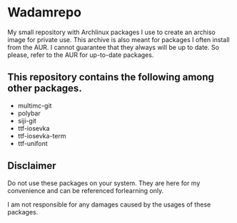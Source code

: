# Wadamrepo

My small repository with Archlinux packages I use to create an archiso image for private use. This archive is also meant for packages I often install from the AUR. I cannot guarantee that they always will be up to date. So please, refer to the AUR for up-to-date packages.

## This repository contains the following among other packages.

- multimc-git
- polybar
- siji-git
- ttf-iosevka
- ttf-iosevka-term
- ttf-unifont

## Disclaimer
Do not use these packages on your system. They are here for my convenience and can be referenced forlearning only.

I am not responsible for any damages caused by the usages of these packages.

